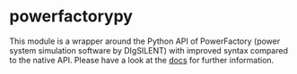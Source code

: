 # powerfactorypy
This module is a wrapper around the Python API of PowerFactory (power system simulation software by DIgSILENT) with improved syntax compared to the native API. Please have a look at the [docs](https://sciemon.github.io/powerfactorypy/html/index.html) for further information. 
